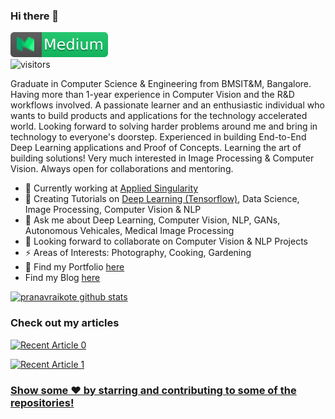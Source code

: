 ### Hi there 👋

[![Medium](https://github.com/pranavraikote/pranavraikote/blob/master/medium.svg)](https://medium.com/@pranavraikote)
<br>
![visitors](https://komarev.com/ghpvc/?username=pranavraikote)

Graduate in Computer Science & Engineering from BMSIT&M, Bangalore. Having more than 1-year experience in Computer Vision and the R&D workflows involved. A passionate learner and an enthusiastic individual who wants to build products and applications for the technology accelerated world. Looking forward to solving harder problems around me and bring in technology to everyone's doorstep. Experienced in building End-to-End Deep Learning applications and Proof of Concepts. Learning the art of building solutions! Very much interested in Image Processing & Computer Vision. Always open for collaborations and mentoring.


- 🔭 Currently working at [Applied Singularity](https://appliedsingularity.com/)
- 🌱 Creating Tutorials on [Deep Learning (Tensorflow)](https://github.com/pranavraikote/Tensorflow-Tutorials), Data Science, Image Processing, Computer Vision & NLP
- 💬 Ask me about Deep Learning, Computer Vision, NLP, GANs, Autonomous Vehicales, Medical Image Processing
- 👯 Looking forward to collaborate on Computer Vision & NLP Projects
- ⚡ Areas of Interests: Photography, Cooking, Gardening
- :necktie: Find my Portfolio [here](https://pranavraikote.github.io)
- Find my Blog [here](https://pranavraikote.medium.com/)

[![pranavraikote github stats](https://github-readme-stats.vercel.app/api?username=pranavraikote&show_icons=true&title_color=fff&icon_color=79ff97&text_color=9f9f9f&bg_color=151515)](https://github.com/anuraghazra/github-readme-stats)

### Check out my articles
<a target="_blank" href="https://github-readme-medium-recent-article.vercel.app/medium/@pranavraikote/0"><img src="https://github-readme-medium-recent-article.vercel.app/medium/@pranavraikote/0" alt="Recent Article 0">
  
<a target="_blank" href="https://github-readme-medium-recent-article.vercel.app/medium/@pranavraikote/0"><img src="https://github-readme-medium-recent-article.vercel.app/medium/@pranavraikote/1" alt="Recent Article 1">   

### Show some ❤️ by starring and contributing to some of the repositories!
